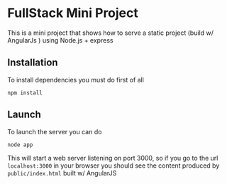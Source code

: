 # FullStack Mini Project

This is a mini project that shows how to serve a static project (build w/ AngularJs ) using Node.js + express

## Installation

To install dependencies you must do first of all

```
npm install
```

## Launch

To launch the server you can do

```
node app
```

This will start a web server listening on port 3000, so if you go to the url `localhost:3000` in your browser you should see the content produced by `public/index.html` built w/ AngularJS
